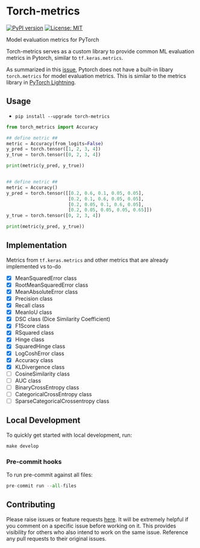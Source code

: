 # Torch-metrics

[![PyPI version](https://badge.fury.io/py/torch-metrics.svg)](https://badge.fury.io/py/torch-metrics)
[![License: MIT](https://img.shields.io/badge/License-MIT-yellow.svg)](https://opensource.org/licenses/MIT)

Model evaluation metrics for PyTorch

Torch-metrics serves as a custom library to provide common ML evaluation metrics in Pytorch, similar to `tf.keras.metrics`.

As summarized in this [issue](https://github.com/pytorch/pytorch/issues/22439), Pytorch does not have a built-in libary `torch.metrics` for model evaluation metrics. This is similar to the metrics library in [PyTorch Lightning](https://pytorch-lightning.readthedocs.io/en/latest/metrics.html#class-metrics).

## Usage

- `pip install --upgrade torch-metrics`

```python
from torch_metrics import Accuracy

## define metric ##
metric = Accuracy(from_logits=False)
y_pred = torch.tensor([1, 2, 3, 4])
y_true = torch.tensor([0, 2, 3, 4])

print(metric(y_pred, y_true))
```

```python

## define metric ##
metric = Accuracy()
y_pred = torch.tensor([[0.2, 0.6, 0.1, 0.05, 0.05],
                       [0.2, 0.1, 0.6, 0.05, 0.05],
                       [0.2, 0.05, 0.1, 0.6, 0.05],
                       [0.2, 0.05, 0.05, 0.05, 0.65]])
y_true = torch.tensor([0, 2, 3, 4])

print(metric(y_pred, y_true))
```

## Implementation

Metrics from `tf.keras.metrics` and other metrics that are already implemented vs to-do

- [x] MeanSquaredError class
- [x] RootMeanSquaredError class
- [x] MeanAbsoluteError class
- [x] Precision class
- [x] Recall class
- [x] MeanIoU class
- [x] DSC class (Dice Similarity Coefficient)
- [x] F1Score class
- [x] RSquared class
- [x] Hinge class
- [x] SquaredHinge class
- [x] LogCoshError class
- [x] Accuracy class
- [x] KLDivergence class
- [ ] CosineSimilarity class
- [ ] AUC class
- [ ] BinaryCrossEntropy class
- [ ] CategoricalCrossEntropy class
- [ ] SparseCategoricalCrossentropy class

## Local Development

To quickly get started with local development, run:
```python
make develop
```

### Pre-commit hooks

To run pre-commit against all files:

```python
pre-commit run --all-files
```

## Contributing

Please raise issues or feature requests [here](https://github.com/enochkan/torch-metrics/issues). It will be extremely helpful if you comment on a specific issue before working on it. This provides visibility for others who also intend to work on the same issue. Reference any pull requests to their original issues. 
